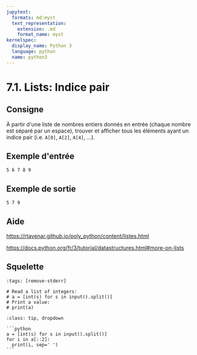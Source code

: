 ```yaml
---
jupytext:
  formats: md:myst
  text_representation:
    extension: .md
    format_name: myst
kernelspec:
  display_name: Python 3
  language: python
  name: python3
---
```


# 7.1. Lists: Indice pair

## Consigne

À partir d'une liste de nombres entiers donnés en entrée (chaque nombre est séparé par un espace), trouver et afficher tous les éléments ayant un indice pair (i.e. `A[0]`, `A[2]`, `A[4]`, ...).

## Exemple d'entrée

```
5 6 7 8 9
```

## Exemple de sortie

```
5 7 9
```

## Aide

https://rtavenar.github.io/poly_python/content/listes.html

https://docs.python.org/fr/3/tutorial/datastructures.html#more-on-lists

## Squelette

```{code-cell} python
:tags: [remove-stderr]

# Read a list of integers:
# a = [int(s) for s in input().split()]
# Print a value:
# print(a)
```

````{admonition} Cliquez ici pour voir la solution
:class: tip, dropdown

```python
a = [int(s) for s in input().split()]
for i in a[::2]:
  print(i, sep=' ')
```
````
